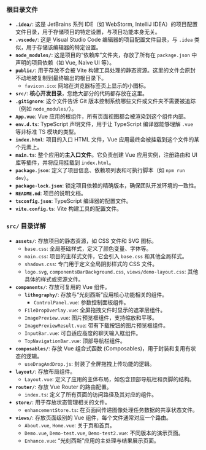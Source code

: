 ### 根目录文件

* **`.idea/`**: 这是 JetBrains 系列 IDE（如 WebStorm, IntelliJ IDEA）的项目配置文件目录，用于存储项目的特定设置，与项目功能本身无关。
* **`.vscode/`**: 这是 Visual Studio Code 编辑器的项目配置文件目录，与 `.idea` 类似，用于存储该编辑器的特定设置。
* **`node_modules/`**: 这是项目的“依赖库”文件夹，存放了所有在 `package.json` 中声明的项目依赖（如 Vue, Naive UI 等）。
* **`public/`**: 用于存放不会被 Vite 构建工具处理的静态资源。这里的文件会原封不动地被复制到最终输出的根目录下。
    * `favicon.ico`: 网站在浏览器标签页上显示的小图标。
* **`src/`**: **核心开发目录**，您绝大部分的代码都存放在这里。
* **`.gitignore`**: 这个文件告诉 Git 版本控制系统哪些文件或文件夹不需要被追踪（例如 `node_modules/`）。
* **`App.vue`**: Vue 应用的根组件，所有页面视图都会被渲染到这个组件内部。
* **`env.d.ts`**: TypeScript 声明文件，用于让 TypeScript 编译器能够理解 `.vue` 等非标准 TS 模块的类型。
* **`index.html`**: 项目的入口 HTML 文件，Vue 应用最终会被挂载到这个文件的某个元素上。
* **`main.ts`**: 整个应用的**主入口文件**。它负责创建 Vue 应用实例，注册路由和 UI 库等插件，并将应用挂载到 `index.html`。
* **`package.json`**: 定义了项目信息、依赖项列表和可执行脚本（如 `npm run dev`）。
* **`package-lock.json`**: 锁定项目依赖的精确版本，确保团队开发环境的一致性。
* **`README.md`**: 项目的说明文档。
* **`tsconfig.json`**: TypeScript 编译器的配置文件。
* **`vite.config.ts`**: Vite 构建工具的配置文件。

### `src/` 目录详解

* **`assets/`**: 存放项目的静态资源，如 CSS 文件和 SVG 图标。
    * `base.css`: 全局基础样式，定义了颜色变量、字体等。
    * `main.css`: 项目的主样式文件，它会引入 `base.css` 和其他全局样式。
    * `shadows.css`: 专门用于定义全局阴影样式的 CSS 文件。
    * `logo.svg`, `componentsBarBackground.css`, `views/demo-layout.css`: 其他具体的样式或资源文件。
* **`components/`**: 存放可复用的 Vue 组件。
    * **`lithography/`**: 存放与“光刻西斯”应用核心功能相关的组件。
        * `ControlPanel.vue`: 参数控制面板组件。
    * `FileDropOverlay.vue`: 全屏拖拽文件时显示的遮罩层组件。
    * `ImagePreview.vue`: 图片预览框组件，支持缩放和平移。
    * `ImagePreviewResult.vue`: 带有下载按钮的图片预览框组件。
    * `InputBar.vue`: 可自适应高度的聊天输入框组件。
    * `TopNavigationBar.vue`: 顶部导航栏组件。
* **`composables/`**: 存放 Vue 组合式函数 (Composables)，用于封装和复用有状态的逻辑。
    * `useDragAndDrop.js`: 封装了全屏拖拽上传功能的逻辑。
* **`layout/`**: 存放布局组件。
    * `Layout.vue`: 定义了应用的主体布局，如包含顶部导航栏和页脚的结构。
* **`router/`**: 存放 Vue Router 的路由配置。
    * `index.ts`: 定义了所有页面的访问路径及其对应的组件。
* **`store/`**: 用于存放状态管理相关的文件。
    * `enhancementStore.ts`: 在页面间传递图像处理任务数据的共享状态文件。
* **`views/`**: 存放页面级别的 Vue 组件，每个文件通常对应一个路由。
    * `About.vue`, `Home.vue`: 关于页和首页。
    * `Demo.vue`, `Demo-test.vue`, `Demo-test2.vue`: 不同版本的演示页面。
    * `Enhance.vue`: “光刻西斯”应用的主处理与结果展示页面。